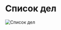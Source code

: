 # Список дел
![Список дел](https://github.com/Diler22SS/Vue.js-3-TODO/assets/116864243/bd17bab1-df36-45aa-8a0e-db842f535677)
